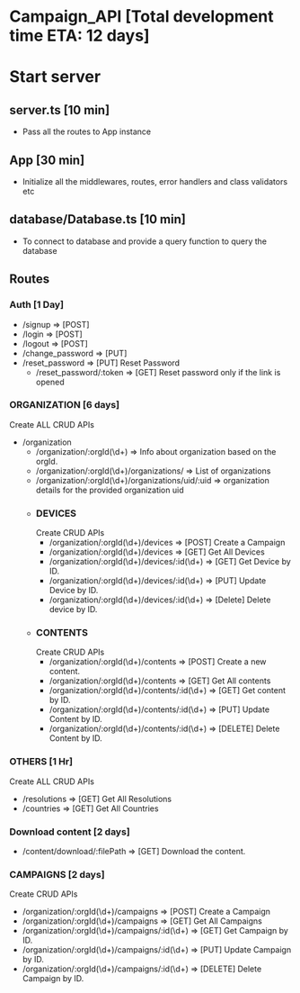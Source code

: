# Campaign_API [Total development time ETA: 12 days]

# Start server
## server.ts [10 min]
- Pass all the routes to App instance

## App [30 min]
- Initialize all the middlewares, routes, error handlers and class validators etc

## database/Database.ts [10 min]
- To connect to database and provide a query function to query the database

## Routes
### Auth [1 Day]
- /signup => [POST]
- /login => [POST]
- /logout => [POST]
- /change_password => [PUT]
- /reset_password => [PUT] Reset Password
    - /reset_password/:token => [GET] Reset password only if the link is opened

### ORGANIZATION [6 days]
Create ALL CRUD APIs
- /organization
    - /organization/:orgId(\\d+) => Info about organization based on the orgId.
    - /organization/:orgId(\\d+)/organizations/ => List of organizations
    - /organization/:orgId(\\d+)/organizations/uid/:uid => organization details for the provided organization uid
    - ### DEVICES
        Create CRUD APIs
        - /organization/:orgId(\\d+)/devices => [POST] Create a Campaign
        - /organization/:orgId(\\d+)/devices => [GET] Get All Devices
        - /organization/:orgId(\\d+)/devices/:id(\\d+) => [GET] Get Device by ID.
        - /organization/:orgId(\\d+)/devices/:id(\\d+) => [PUT] Update Device by ID.
        - /organization/:orgId(\\d+)/devices/:id(\\d+) => [Delete] Delete device by ID.
    - ### CONTENTS
        Create CRUD APIs
        - /organization/:orgId(\\d+)/contents => [POST] Create a new content.
        - /organization/:orgId(\\d+)/contents => [GET] Get All contents
        - /organization/:orgId(\\d+)/contents/:id(\\d+) => [GET] Get content by ID.
        - /organization/:orgId(\\d+)/contents/:id(\\d+) => [PUT] Update Content by ID.
        - /organization/:orgId(\\d+)/contents/:id(\\d+) => [DELETE] Delete Content by ID.
### OTHERS [1 Hr]
Create ALL CRUD APIs
- /resolutions => [GET] Get All Resolutions
- /countries => [GET] Get All Countries

### Download content [2 days]
- /content/download/:filePath => [GET] Download the content.

### CAMPAIGNS [2 days]
Create CRUD APIs
- /organization/:orgId(\\d+)/campaigns => [POST] Create a Campaign
- /organization/:orgId(\\d+)/campaigns => [GET] Get All Campaigns
- /organization/:orgId(\\d+)/campaigns/:id(\\d+) => [GET] Get Campaign by ID.
- /organization/:orgId(\\d+)/campaigns/:id(\\d+) => [PUT] Update Campaign by ID.
- /organization/:orgId(\\d+)/campaigns/:id(\\d+) => [DELETE] Delete Campaign by ID.